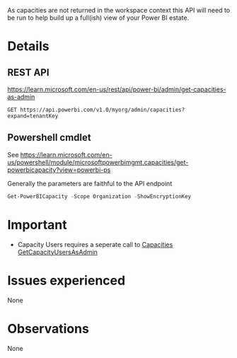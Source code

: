 As capacities are not returned in the workspace context this API will need to be run to help build up a full(ish) view of your Power BI estate. 


# Details
## REST API
https://learn.microsoft.com/en-us/rest/api/power-bi/admin/get-capacities-as-admin

```http
GET https://api.powerbi.com/v1.0/myorg/admin/capacities?expand=tenantKey
```

## Powershell cmdlet
See https://learn.microsoft.com/en-us/powershell/module/microsoftpowerbimgmt.capacities/get-powerbicapacity?view=powerbi-ps

Generally the parameters are faithful to the API endpoint
```powershell
Get-PowerBICapacity -Scope Organization -ShowEncryptionKey
```

# Important
* Capacity Users requires a seperate call to [Capacities GetCapacityUsersAsAdmin](pbi-apis\Admin\Capacities-GetCapacityUsersAsAdmin)

# Issues experienced
None

# Observations
None


